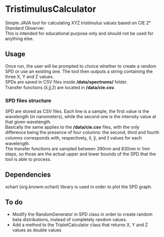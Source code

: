 # TristimulusCalculator
Simple JAVA tool for calculating XYZ tristimulus values based on CIE 2° Standard Observer.<br>
This is intended for educational purpose only and should not be used for anything else.

## Usage
Once run, the user will be prompted to choice whether to create a random SPD or use an existing one.
The tool then outputs a string containing the three X, Y and Z values.<br>
SPDs are saved in CSV files inside **/data/spectrums/** folder.<br>
Transfer functions (x̅,y̅,z̅) are located in **/data/cie.csv**.

### SPD files structure
SPD are stored as CSV files. Each line is a sample, the first value is the wavelength (in nanometers),
while the second one is the intensity value at that given wavelength.<br>
Basically the same applies to the **/data/cie.csv** files, with the only difference being the
presence of four columns: the second, third and fourth columns corresponds with, respectively,
x̅, y̅, and z̅ values for each wavelength.<br>
The transfer functions are sampled between 390nm and 830nm in 1nm steps, so those are the actual
upper and lower bounds of the SPD that the tool is able to process.

## Dependencies
xchart (org.knowm.xchart) library is used in order to plot the SPD graph.

## To do
- Modify the RandomGenerator in SPD class in order to create random beta distributions, instead
of completely random values.
- Add a method to the TripletCalculator class that returns X, Y and Z values as double values